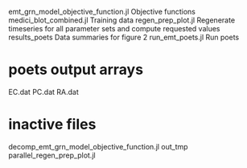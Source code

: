 emt_grn_model_objective_function.jl
	Objective functions 
medici_blot_combined.jl
	Training data
regen_prep_plot.jl
	Regenerate timeseries for all parameter sets and compute requested values 
results_poets
	Data summaries for figure 2
run_emt_poets.jl
	Run poets
	
# poets output arrays
EC.dat
PC.dat
RA.dat


# inactive files
decomp_emt_grn_model_objective_function.jl
out_tmp
parallel_regen_prep_plot.jl


